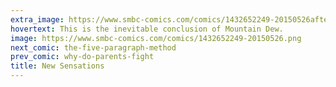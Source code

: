 ```yaml
---
extra_image: https://www.smbc-comics.com/comics/1432652249-20150526after.png
hovertext: This is the inevitable conclusion of Mountain Dew.
image: https://www.smbc-comics.com/comics/1432652249-20150526.png
next_comic: the-five-paragraph-method
prev_comic: why-do-parents-fight
title: New Sensations
---
```


